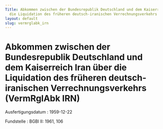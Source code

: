 ```yaml
---
Title: Abkommen zwischen der Bundesrepublik Deutschland und dem Kaiserreich Iran über
  die Liquidation des früheren deutsch-iranischen Verrechnungsverkehrs
layout: default
slug: vermrglabk_irn
---
```


# Abkommen zwischen der Bundesrepublik Deutschland und dem Kaiserreich Iran über die Liquidation des früheren deutsch-iranischen Verrechnungsverkehrs (VermRglAbk IRN)

Ausfertigungsdatum
:   1959-12-22

Fundstelle
:   BGBl II: 1961, 106

